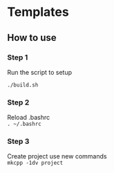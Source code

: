 # Templates


## How to use


### Step 1
Run the script to setup  

```./build.sh```

### Step 2
Reload .bashrc  
```. ~/.bashrc```

### Step 3
Create project use new commands  
```mkcpp -1dv project```
